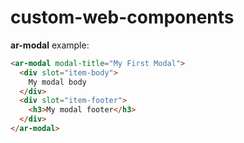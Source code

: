 # custom-web-components 

**ar-modal** example:

```html
<ar-modal modal-title="My First Modal">
  <div slot="item-body">
    My modal body
  </div>
  <div slot="item-footer">
    <h3>My modal footer</h3>
  </div>
</ar-modal>
```